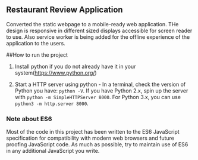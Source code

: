 ## Restaurant Review Application

Converted the static webpage to a mobile-ready web application. THe design is responsive in different sized displays accessible for screen reader to use. Also service worker is being added for the offline experience of the application to the users.


##How to run the project
1. Install python if you do not already have it in your system(https://www.python.org/) 

2. Start a HTTP server using python - In a terminal, check the version of Python you have: `python -V`. 
If you have Python 2.x, spin up the server with `python -m SimpleHTTPServer 8000`.
For Python 3.x, you can use `python3 -m http.server 8000`. 


### Note about ES6

Most of the code in this project has been written to the ES6 JavaScript specification for compatibility with modern web browsers and future proofing JavaScript code. As much as possible, try to maintain use of ES6 in any additional JavaScript you write.
